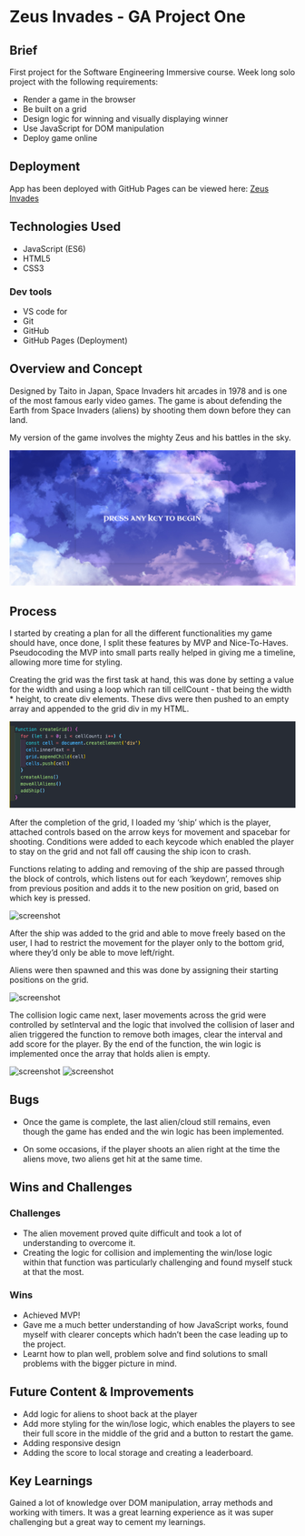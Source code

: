# Zeus Invades - GA Project One

## Brief

First project for the Software Engineering Immersive course. Week long solo project with the following requirements:

* Render a game in the browser
* Be built on a grid
* Design logic for winning and visually displaying winner
* Use JavaScript for DOM manipulation
* Deploy game online


## Deployment

App has been deployed with GitHub Pages can be viewed here: [Zeus Invades](https://hamzaamb.github.io/SEI-project-one/)

## Technologies Used

* JavaScript (ES6)
* HTML5
* CSS3

### Dev tools

* VS code for
* Git
* GitHub
* GitHub Pages (Deployment)


## Overview and Concept

Designed by Taito in Japan, Space Invaders hit arcades in 1978 and  is one of the most famous early video games. The game is about defending the Earth from Space Invaders (aliens) by shooting them down before they can land.

My version of the game involves the mighty Zeus and his battles in the sky. 

![screenshot](https://github.com/HamzaaMB/SEI-project-one/blob/main/screenshots/begin.png)

## Process

I started by creating a plan for all the different functionalities my game should have, once done, I split these features by MVP and Nice-To-Haves. Pseudocoding the MVP into small parts really helped in giving me a timeline, allowing more time for styling.

Creating the grid was the first task at hand, this was done by setting a value for the width and using a loop which ran till cellCount - that being the width * height, to create div elements. These divs were then pushed to an empty array and appended to the grid div in my HTML.

![screenshot](screenshots/createGrid.png)

After the completion of the grid, I loaded my ‘ship’ which is the player, attached controls based on the arrow keys for movement and spacebar for shooting. Conditions were added to each keycode which enabled the player to stay on the grid and not fall off causing the ship icon to crash. 

Functions relating to adding and removing of the ship are passed through the block of controls, which listens out for each ‘keydown’, removes ship from previous position and adds it to the new position on grid, based on which key is pressed.

![screenshot]()

After the ship was added to the grid and able to move freely based on the user, I had to restrict the movement for the player only to the bottom grid, where they’d only be able to move left/right. 

Aliens were then spawned and this was done by assigning their starting positions on the grid.

![screenshot]()

The collision logic came next, laser movements across the grid were controlled by setInterval and the logic that involved the collision of laser and alien triggered the function to remove both images, clear the interval and add score for the player. By the end of the function, the win logic is implemented once the array that holds alien is empty. 

![screenshot]()
![screenshot]()

## Bugs

* Once the game is complete, the last alien/cloud still remains, even though the game has ended and the win logic has been implemented. 

* On some occasions, if the player shoots an alien right at the time the aliens move, two aliens get hit at the same time. 

## Wins and Challenges

### Challenges

* The alien movement proved quite difficult and took a lot of understanding to overcome it. 
* Creating the logic for collision and implementing the win/lose logic within that function was particularly challenging and found myself stuck at that the most. 

### Wins

* Achieved MVP!
* Gave me a much better understanding of how JavaScript works, found myself with clearer concepts which hadn’t been the case leading up to the project.
* Learnt how to plan well, problem solve and find solutions to small problems with the bigger picture in mind. 

## Future Content & Improvements

* Add logic for aliens to shoot back at the player
* Add more styling for the win/lose logic, which enables the players to see their full score in the middle of the grid and a button to restart the game.
* Adding responsive design
* Adding the score to local storage and creating a leaderboard.

## Key Learnings

Gained a lot of knowledge over DOM manipulation, array methods and working with timers. It was a great learning experience as it was super challenging but a great way to cement my learnings.

